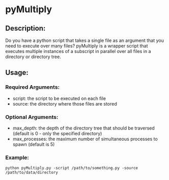# pyMultiply

## Description:
Do you have a python script that takes a single file as an argument that you need to execute over many files?
pyMultiply is a wrapper script that executes multiple instances of a subscript in parallel over all files in a directory or directory tree.

## Usage:
### Required Arguments:
  - script: the script to be executed on each file
  - source: the directory where those files are stored

### Optional Arguments:
  - max_depth: the depth of the directory tree that should be traversed (default is 0 - only the specified directory)
  - max_processes: the maximum number of simultaneous processes to spawn (default is 5)
  
### Example:
`python pyMultiply.py -script /path/to/something.py -source /path/to/data/directory`
